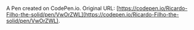 # 

A Pen created on CodePen.io. Original URL: [https://codepen.io/Ricardo-Filho-the-solid/pen/VwOrZWL](https://codepen.io/Ricardo-Filho-the-solid/pen/VwOrZWL).

